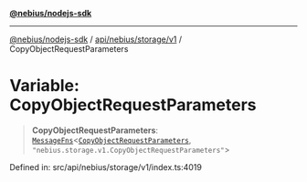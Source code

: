 [**@nebius/nodejs-sdk**](../../../../../README.md)

***

[@nebius/nodejs-sdk](../../../../../README.md) / [api/nebius/storage/v1](../README.md) / CopyObjectRequestParameters

# Variable: CopyObjectRequestParameters

> **CopyObjectRequestParameters**: [`MessageFns`](../../../../../runtime/protos/core/interfaces/MessageFns.md)\<[`CopyObjectRequestParameters`](../interfaces/CopyObjectRequestParameters.md), `"nebius.storage.v1.CopyObjectRequestParameters"`\>

Defined in: src/api/nebius/storage/v1/index.ts:4019
